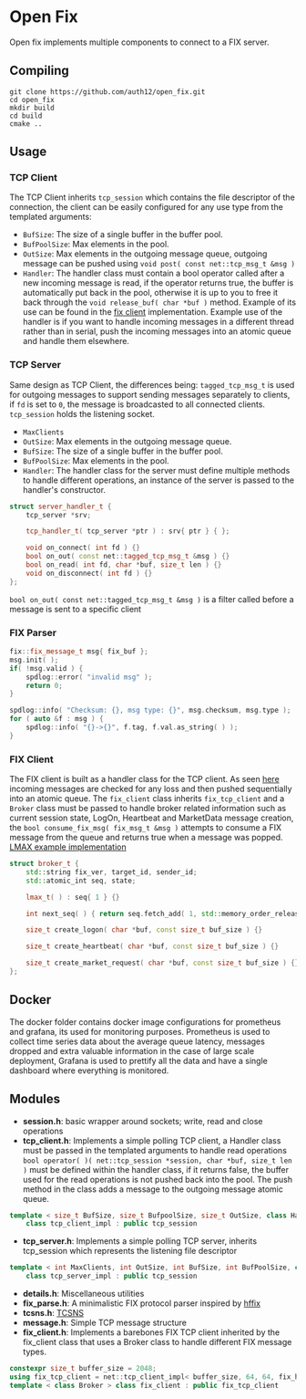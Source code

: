 # Open Fix
Open fix implements multiple components to connect to a FIX server.
## Compiling
```
git clone https://github.com/auth12/open_fix.git
cd open_fix
mkdir build
cd build
cmake ..
```
## Usage
### TCP Client
The TCP Client inherits `tcp_session` which contains the file descriptor of the connection, the client can be easily configured for any use type from the templated arguments:
- `BufSize`: The size of a single buffer in the buffer pool.
- `BufPoolSize`: Max elements in the pool.
- `OutSize`: Max elements in the outgoing message queue, outgoing message can be pushed using `void post( const net::tcp_msg_t &msg )`
- `Handler`: The handler class must contain a bool operator called after a new incoming message is read, if the operator returns true, the buffer is automatically
put back in the pool, otherwise it is up to you to free it back through the `void release_buf( char *buf )` method. Example of its use can be found in the [fix client](https://github.com/auth12/open_fix/blob/8246ff5020a836f8ce01086e7e57137b2db4268a/include/fix_client.h#L24) implementation. Example use of the handler is if you want to handle incoming messages in a different thread rather than in serial, push the incoming messages into an atomic queue and handle them elsewhere.
### TCP Server
Same design as TCP Client, the differences being: `tagged_tcp_msg_t` is used for outgoing messages to support sending messages separately to clients, if `fd` is set to `0`, the message is broadcasted to all connected clients. `tcp_session` holds the listening socket.
- `MaxClients`
- `OutSize`: Max elements in the outgoing message queue.
- `BufSize`: The size of a single buffer in the buffer pool.
- `BufPoolSize`: Max elements in the pool.
- `Handler`: The handler class for the server must define multiple methods to handle different operations, an instance of the server is passed to the handler's constructor.
```c++
struct server_handler_t {
	tcp_server *srv;

	tcp_handler_t( tcp_server *ptr ) : srv{ ptr } { };

	void on_connect( int fd ) {}
	bool on_out( const net::tagged_tcp_msg_t &msg ) {}
	bool on_read( int fd, char *buf, size_t len ) {}
	void on_disconnect( int fd ) {}
};
```
`bool on_out( const net::tagged_tcp_msg_t &msg )` is a filter called before a message is sent to a specific client
### FIX Parser
```c++
fix::fix_message_t msg{ fix_buf };
msg.init( );
if( !msg.valid ) {
	spdlog::error( "invalid msg" );
	return 0;
}

spdlog::info( "Checksum: {}, msg type: {}", msg.checksum, msg.type );
for ( auto &f : msg ) {
	spdlog::info( "{}->{}", f.tag, f.val.as_string( ) );
}
```
### FIX Client
The FIX client is built as a handler class for the TCP client. As seen [here](https://github.com/auth12/open_fix/blob/8246ff5020a836f8ce01086e7e57137b2db4268a/include/fix_client.h#L24) incoming messages are checked for any loss and then pushed sequentially into an atomic queue. The `fix_client` class inherits `fix_tcp_client` and a `Broker` class must be passed to handle broker related information such as current session state, LogOn, Heartbeat and MarketData message creation, the `bool consume_fix_msg( fix_msg_t &msg )` attempts to consume a FIX message from the queue and returns true when a message was popped. [LMAX example implementation](https://github.com/auth12/open_fix/blob/8246ff5020a836f8ce01086e7e57137b2db4268a/include/lmax.h)
```c++
struct broker_t {
	std::string fix_ver, target_id, sender_id;
	std::atomic_int seq, state;

	lmax_t( ) : seq{ 1 } {}

	int next_seq( ) { return seq.fetch_add( 1, std::memory_order_release ); }

	size_t create_logon( char *buf, const size_t buf_size ) {}

	size_t create_heartbeat( char *buf, const size_t buf_size ) {}

	size_t create_market_request( char *buf, const size_t buf_size ) {}
};
```
## Docker
The docker folder contains docker image configurations for prometheus and grafana, its used for monitoring purposes.
Prometheus is used to collect time series data about the average queue latency, messages dropped and extra valuable information in the case of large scale deployment, 
Grafana is used to prettify all the data and have a single dashboard where everything is monitored.
## Modules
- **session.h**: basic wrapper around sockets; write, read and close operations
- **tcp_client.h**: Implements a simple polling TCP client, a Handler class must be passed in the templated arguments to handle read operations
`bool operator( )( net::tcp_session *session, char *buf, size_t len )` must be defined within the handler class, if it returns false, the buffer used for the read operations
is not pushed back into the pool. The push method in the class adds a message to the outgoing message atomic queue.
```c++
template < size_t BufSize, size_t BufpoolSize, size_t OutSize, class Handler >
	class tcp_client_impl : public tcp_session
```
- **tcp_server.h**: Implements a simple polling TCP server, inherits tcp_session which represents the listening file descriptor
```c++
template < int MaxClients, int OutSize, int BufSize, int BufPoolSize, class Handler >
	class tcp_server_impl : public tcp_session
```
- **details.h**: Miscellaneous utilities
- **fix_parse.h**: A minimalistic FIX protocol parser inspired by [hffix](https://github.com/jamesdbrock/hffix)
- **tcsns.h**: [TCSNS](https://github.com/MengRao/tscns)
- **message.h**: Simple TCP message structure
- **fix_client.h**: Implements a barebones FIX TCP client inherited by the fix_client class that uses a Broker class to handle different FIX message types.
```c++
constexpr size_t buffer_size = 2048;
using fix_tcp_client = net::tcp_client_impl< buffer_size, 64, 64, fix_handler< 64 > >;
template < class Broker > class fix_client : public fix_tcp_client
```
  
